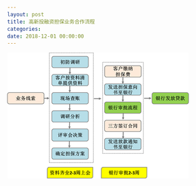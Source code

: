 ```yaml
---
layout: post
title: 高新投融资担保业务合作流程
categories:
date: 2018-12-01 00:00:00
---
```


![](/uploads/业务合作流程.jpg)